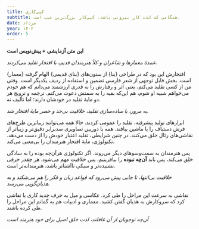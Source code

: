```yaml
---
title: کپی‌کاری
subtitle: هنگامی که لذت کار بیرونی باشد، کپی‌کار بزرگ‌ترین عیب است.
date: مرداد
year: ۱۴۰۲
order: 5
---
```


**این متن آزمایشی + پیش‌نویس است**

*عمدهٔ معمارها و شاعران و کلاً هنرمندان قدیم، با افتخار تقلید می‌کردند.*

{معمار} افتخارش این بود که در طراحی {بنا} از ستون‌های {بنای قدیمی} الهام گرفته است. بخش قابل توجهی از شعر فارسی تضمین و استفاده از ردیف یکدیگر است. وقتی من از کسی تقلید می‌کنم، یعنی اثر و رفتارش را به قدری ارزشمند می‌دانم که هم خودم می‌خواهم شبیه او شوم، هم این‌که بقیه را به سمتش دعوت می‌کنم. ترجمه و ترویج هر دو مایهٔ تقلید در خودشان دارند؛ اما تألیف نه.

*به مرور، با ساده‌سازی تقلید، خلاقیت بی‌حد و حصر مایهٔ افتخار شد.*

ابزارهای تولید پیشرفته، تقلید را عمومی کردند. حالا همه می‌توانند زیباترین طرح‌های فرش دستباف را با ماشین ببافند. همه با دوربین تصاویری صدبرابر دقیق‌تر و زیباتر از نقاشی‌های رئال خلق می‌کنند. در چنین شرایطی، تقلید اعتبار خودش را از دست می‌دهد. تکنولوژی، مایهٔ افتخار هنرمندان را بی‌معنی می‌کند.

پس هنرمندان به سمت‌وسوهای دیگر می‌روند. اگر تکنولوژی هرآن‌چه بوده را به سادگی خلق می‌کند، پس باید **آن‌چه نبوده** را بیافرینیم. پس خلاقیت مهم می‌شود. هر چقدر حرفی نشنیده‌تر و سبکی ناآشناتر باشد، هنرمندانه‌تر است. 

*خلاقیت بی‌انتها، تا جایی پیش می‌رود که قواعد زبان و فکر را هم می‌شکند و به هذیان‌گویی می‌رسد.*

نقاشی به سرعت این مراحل را طی کرد. عکاسی و میل به حرف جدید کاری با نقاشی کرد که سروکارش به هذیان گفتن کشید. معماری و ادبیات هم به گمانم این مراحل را طی کرده باشند. 

*آن‌چه نوجویان از آن غافلند، لذت خلق اصیل برای خود هنرمند است*